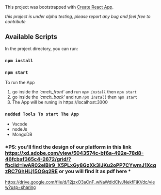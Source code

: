 This project was bootstrapped with [Create React App](https://github.com/facebook/create-react-app).

*this project is under alpha testing, please report any bug and feel free to contribute*

## Available Scripts

In the project directory, you can run:


### `npm install`
### `npm start`

To run the App 
1. go inside the *'cmch_front'* and run *`npm install`* then `npm start`
2. go inside the *'cmch_back'* and run *`npm install`* then `npm start`
3. The App will be runing in https://localhost:3000

### `nedded Tools To start The App`

- Vscode
- nodeJs
- MongoDB


### *PS: you'll find the design of our platform in this link https://xd.adobe.com/view/5043574c-bf6a-492e-78d8-46fcbaf365c4-2672/grid/?fbclid=IwAR02elBir9_X5PLxGy8GzXk3IJKu2oPP7CYwmJ1XcgzRC7GhHLj15OGq2RE or you will find it as pdf here *

https://drive.google.com/file/d/12jzxO3aCnF_wNaWdldCIvJNekfFjKVdc/view?usp=sharing
